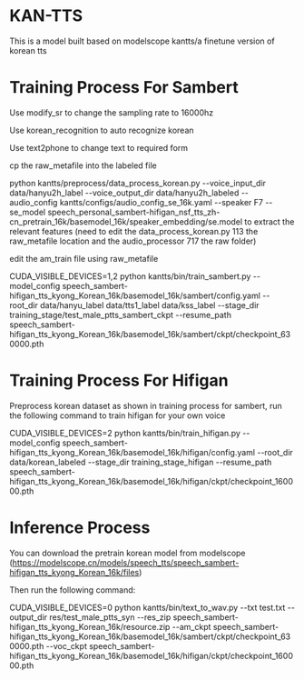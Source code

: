 # KAN-TTS

This is a model built based on modelscope kantts/a finetune version of korean tts

# Training Process For Sambert

Use modify_sr to change the sampling rate to 16000hz

Use korean_recognition to auto recognize korean

Use text2phone to change text to required form

cp the raw_metafile into the labeled file

python kantts/preprocess/data_process_korean.py --voice_input_dir data/hanyu2h_label --voice_output_dir data/hanyu2h_labeled --audio_config kantts/configs/audio_config_se_16k.yaml --speaker F7 --se_model speech_personal_sambert-hifigan_nsf_tts_zh-cn_pretrain_16k/basemodel_16k/speaker_embedding/se.model    to extract the relevant features  (need to edit the data_process_korean.py 113 the raw_metafile location and the audio_processor  717  the raw folder)

edit the am_train file using raw_metafile

CUDA_VISIBLE_DEVICES=1,2 python kantts/bin/train_sambert.py --model_config speech_sambert-hifigan_tts_kyong_Korean_16k/basemodel_16k/sambert/config.yaml --root_dir data/hanyu_label data/tts1_label data/kss_label --stage_dir training_stage/test_male_ptts_sambert_ckpt --resume_path speech_sambert-hifigan_tts_kyong_Korean_16k/basemodel_16k/sambert/ckpt/checkpoint_630000.pth







# Training Process For Hifigan

Preprocess korean dataset as shown in training process for sambert, run the following command to train hifigan for your own voice

CUDA_VISIBLE_DEVICES=2 python kantts/bin/train_hifigan.py --model_config speech_sambert-hifigan_tts_kyong_Korean_16k/basemodel_16k/hifigan/config.yaml --root_dir data/korean_labeled --stage_dir training_stage_hifigan --resume_path speech_sambert-hifigan_tts_kyong_Korean_16k/basemodel_16k/hifigan/ckpt/checkpoint_160000.pth


# Inference Process

You can download the pretrain korean model from modelscope (https://modelscope.cn/models/speech_tts/speech_sambert-hifigan_tts_kyong_Korean_16k/files)

Then run the following command:

CUDA_VISIBLE_DEVICES=0 python kantts/bin/text_to_wav.py --txt test.txt --output_dir res/test_male_ptts_syn --res_zip speech_sambert-hifigan_tts_kyong_Korean_16k/resource.zip --am_ckpt speech_sambert-hifigan_tts_kyong_Korean_16k/basemodel_16k/sambert/ckpt/checkpoint_630000.pth --voc_ckpt speech_sambert-hifigan_tts_kyong_Korean_16k/basemodel_16k/hifigan/ckpt/checkpoint_160000.pth

